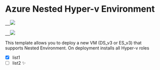 # Azure Nested Hyper-v Environment

<a href="https://portal.azure.com/#create/Microsoft.Template/uri/https%3A%2F%2Fraw.githubusercontent.com%2Fraduart%2FAzure%2Fmaster%2F100-NestedHyperV%2Fnvm_Create_v3_VM_v5.json" target="_blank">    <img src="http://azuredeploy.net/deploybutton.png"/></a>

<a href="http://armviz.io/#/?load=https%3A%2F%2Fraw.githubusercontent.com%2Fraduart%2FAzure%2Fmaster%2F100-NestedHyperV%2Fnvm_Create_v3_VM_v5.json" target="_blank">    <img src="http://armviz.io/visualizebutton.png"/></a>

This template allows you to deploy a new VM (DS_v3 or ES_v3) that supports Nested Environment.
On deployment installs all Hyper-v roles
 - [x] list1
 - [ ] list2
 :sparkles:
